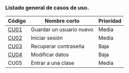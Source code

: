 ### Listado general de casos de uso.
| Código | Nombre corto | Prioridad  |
|--------------------------|--------------------------------|--------------------------|
| [CU01](CU01-Guardar-un-usuario-nuevo) | Guardar un usuario nuevo | Media | 
| [CU02](CU02-Iniciar-sesión) | Iniciar sesión | Media |
| [CU03](CU03-Recuperar-contraseña) | Recuperar contraseña | Baja |
| [CU04](CU04-Modificar-datos) | Modificar datos | Baja |
| CU05 | Entrar a una clase | Media |
